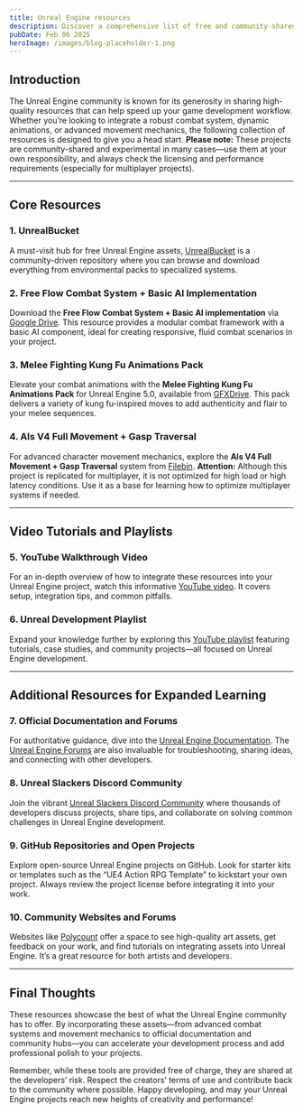 ```yaml
---
title: Unreal Engine resources
description: Discover a comprehensive list of free and community-shared Unreal Engine assets—from combat systems and movement mechanics to official documentation and community hubs—to accelerate your projects.
pubDate: Feb 06 2025
heroImage: /images/blog-placeholder-1.png
---
```


## Introduction

The Unreal Engine community is known for its generosity in sharing high-quality resources that can help speed up your game development workflow. Whether you’re looking to integrate a robust combat system, dynamic animations, or advanced movement mechanics, the following collection of resources is designed to give you a head start. **Please note:** These projects are community-shared and experimental in many cases—use them at your own responsibility, and always check the licensing and performance requirements (especially for multiplayer projects).

---

## Core Resources

### 1. UnrealBucket

A must-visit hub for free Unreal Engine assets, [UnrealBucket](https://www.unrealbucket.com) is a community-driven repository where you can browse and download everything from environmental packs to specialized systems.

### 2. Free Flow Combat System + Basic AI Implementation

Download the **Free Flow Combat System + Basic AI implementation** via [Google Drive](https://drive.google.com/file/d/1_ebzSdrCJI0xbuJW02vmEVLoKxLYYEDQ/view?usp=drive_link). This resource provides a modular combat framework with a basic AI component, ideal for creating responsive, fluid combat scenarios in your project.

### 3. Melee Fighting Kung Fu Animations Pack

Elevate your combat animations with the **Melee Fighting Kung Fu Animations Pack** for Unreal Engine 5.0, available from [GFXDrive](https://gfxdrive.com/1K2q/Unreal_Engine_Fight_Animations_Pack_(5.0).rar). This pack delivers a variety of kung fu-inspired moves to add authenticity and flair to your melee sequences.

### 4. Als V4 Full Movement + Gasp Traversal

For advanced character movement mechanics, explore the **Als V4 Full Movement + Gasp Traversal** system from [Filebin](https://filebin.net/7m3oghw25qem3zo5). **Attention:** Although this project is replicated for multiplayer, it is not optimized for high load or high latency conditions. Use it as a base for learning how to optimize multiplayer systems if needed.

---

## Video Tutorials and Playlists

### 5. YouTube Walkthrough Video

For an in-depth overview of how to integrate these resources into your Unreal Engine project, watch this informative [YouTube video](https://www.youtube.com/watch?v=9h4jvoxLpso). It covers setup, integration tips, and common pitfalls.

### 6. Unreal Development Playlist

Expand your knowledge further by exploring this [YouTube playlist](https://youtube.com/playlist?list=PL78XDi0TS4lEMvytsE_MoWEpzBcukXv9b&si=VGDnCCyGRijs4j0q) featuring tutorials, case studies, and community projects—all focused on Unreal Engine development.

---

## Additional Resources for Expanded Learning

### 7. Official Documentation and Forums

For authoritative guidance, dive into the [Unreal Engine Documentation](https://docs.unrealengine.com/). The [Unreal Engine Forums](https://forums.unrealengine.com/) are also invaluable for troubleshooting, sharing ideas, and connecting with other developers.

### 8. Unreal Slackers Discord Community

Join the vibrant [Unreal Slackers Discord Community](https://unrealslackers.org/) where thousands of developers discuss projects, share tips, and collaborate on solving common challenges in Unreal Engine development.

### 9. GitHub Repositories and Open Projects

Explore open-source Unreal Engine projects on GitHub. Look for starter kits or templates such as the “UE4 Action RPG Template” to kickstart your own project. Always review the project license before integrating it into your work.

### 10. Community Websites and Forums

Websites like [Polycount](https://polycount.com/) offer a space to see high-quality art assets, get feedback on your work, and find tutorials on integrating assets into Unreal Engine. It’s a great resource for both artists and developers.

---

## Final Thoughts

These resources showcase the best of what the Unreal Engine community has to offer. By incorporating these assets—from advanced combat systems and movement mechanics to official documentation and community hubs—you can accelerate your development process and add professional polish to your projects.

Remember, while these tools are provided free of charge, they are shared at the developers’ risk. Respect the creators’ terms of use and contribute back to the community where possible. Happy developing, and may your Unreal Engine projects reach new heights of creativity and performance!
